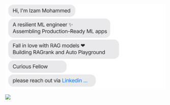 [![](https://github.com/izam-mohammed/izam-mohammed/blob/main/chat.svg)]([https://www.linkedin.com/in/izammohammed/](https://www.linkedin.com/in/arjun-s-3233bb200/))

[![](https://github.com/izam-mohammed/izam-mohammed/blob/main/grid-snake.svg)]([https://www.linkedin.com/in/izammohammed/](https://www.linkedin.com/in/arjun-s-3233bb200/))
